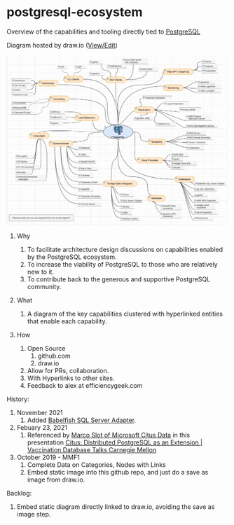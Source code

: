 # postgresql-ecosystem
<!-- https://stackoverflow.com/questions/3492153/markdown-open-a-new-window-link/5803384 -->
Overview of the capabilities and tooling directly tied to <a href="https://postgresql.org/" target="_blank">PostgreSQL</a>

Diagram hosted by draw.io (<a href="https://www.draw.io/?mode=github#HEfficiencyGeek%2Fpostgresql-ecosystem%2Fmaster%2Fpostgresql-ecosystem.drawio" target="_drawio">View/Edit</a>)

![Embedded Diagram2](https://raw.githubusercontent.com/EfficiencyGeek/postgresql-ecosystem/master/postgresql-ecosystem.png?token=AC2QMHEJNQAQDT35KDKHL625KG3OQ)

1. Why  
	1. To facilitate architecture design discussions on capabilities enabled by the PostgreSQL ecosystem.
	1. To increase the viability of PostgreSQL to those who are relatively new to it.
	1. To contribute back to the generous and supportive PostgreSQL community.

2. What
	1. A diagram of the key capabilities clustered with hyperlinked entities that enable each capability.
	
3. How  
	1. Open Source
		1. github.com
		2. draw.io
	1. Allow for PRs, collaboration.  
	1. With Hyperlinks to other sites.  
	1. Feedback to alex at efficiencygeek.com  

History:
1. November 2021
	1. Added [Babelfish SQL Server Adapter](https://babelfishpg.org/blog/releases/2021/10/babelfish-launch/).
1. Febuary 23, 2021
	1. Referenced by [Marco Slot of Microsoft Citus Data](mailto:marco.slot@microsoft.com) in this presentation [Citus: Distributed PostgreSQL as an Extension | Vaccination Database Talks Carnegie Mellon](https://youtu.be/X-aAgXJZRqM?t=207)
1. October 2019 - MMF1 
	1.	Complete Data on Categories, Nodes with Links
	1. 	Embed static image into this github repo, and just do a save as image from draw.io.

Backlog:  
1. Embed static diagram directly linked to draw.io, avoiding the save as image step.
